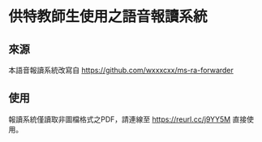 # 供特教師生使用之語音報讀系統

## 來源

本語音報讀系統改寫自 https://github.com/wxxxcxx/ms-ra-forwarder

## 使用

報讀系統僅讀取非圖檔格式之PDF，請連線至 https://reurl.cc/j9YY5M 直接使用。





